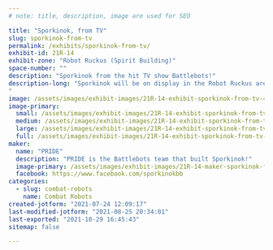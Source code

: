 ```yaml
---
# note: title, description, image are used for SEO

title: "Sporkinok, from TV"
slug: sporkinok-from-tv
permalink: /exhibits/sporkinok-from-tv/
exhibit-id: 21R-14
exhibit-zone: "Robot Ruckus (Spirit Building)"
space-number: ""
description: "Sporkinok from the hit TV show Battlebots!"
description-long: "Sporkinok will be on display in the Robot Ruckus area of Maker Faire Orlando, and the team behind the bot will be running the combat robot event!
"
image: /assets/images/exhibit-images/21R-14-exhibit-sporkinok-from-tv-43-sporkinok-bot-2020-2887-large.jpg
image-primary: 
  small: /assets/images/exhibit-images/21R-14-exhibit-sporkinok-from-tv-43-sporkinok-bot-2020-2887-small.jpg
  medium: /assets/images/exhibit-images/21R-14-exhibit-sporkinok-from-tv-43-sporkinok-bot-2020-2887-medium.jpg
  large: /assets/images/exhibit-images/21R-14-exhibit-sporkinok-from-tv-43-sporkinok-bot-2020-2887-large.jpg
  full: /assets/images/exhibit-images/21R-14-exhibit-sporkinok-from-tv-43-sporkinok-bot-2020-2887-full.jpg
maker: 
  name: "PRIDE"
  description: "PRIDE is the Battlebots team that built Sporkinok!"
  image-primary: /assets/images/exhibit-images/21R-14-maker-sporkinok-from-tv-sporkinok-bot-2020-medium.jpg
  facebook: https://www.facebook.com/sporkinokbb
categories: 
  - slug: combat-robots
    name: Combat Robots
created-jotform: "2021-07-24 12:09:17"
last-modified-jotform: "2021-08-25 20:34:01"
last-exported: "2021-10-29 16:45:43"
sitemap: false

---
```

